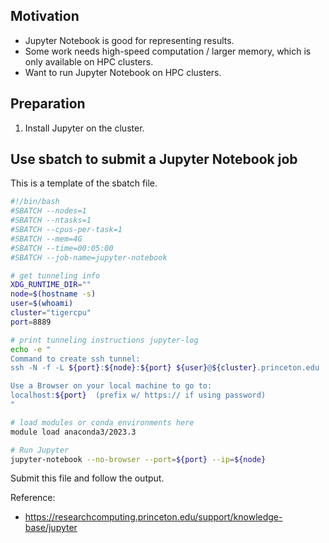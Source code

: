 ## Motivation
- Jupyter Notebook is good for representing results.
- Some work needs high-speed computation / larger memory, which is only available on HPC clusters. 
- Want to run Jupyter Notebook on HPC clusters. 


## Preparation
1. Install Jupyter on the cluster.


## Use sbatch to submit a Jupyter Notebook job
This is a template of the sbatch file.
```bash
#!/bin/bash
#SBATCH --nodes=1
#SBATCH --ntasks=1
#SBATCH --cpus-per-task=1
#SBATCH --mem=4G
#SBATCH --time=00:05:00
#SBATCH --job-name=jupyter-notebook

# get tunneling info
XDG_RUNTIME_DIR=""
node=$(hostname -s)
user=$(whoami)
cluster="tigercpu"
port=8889

# print tunneling instructions jupyter-log
echo -e "
Command to create ssh tunnel:
ssh -N -f -L ${port}:${node}:${port} ${user}@${cluster}.princeton.edu

Use a Browser on your local machine to go to:
localhost:${port}  (prefix w/ https:// if using password)
"

# load modules or conda environments here
module load anaconda3/2023.3

# Run Jupyter
jupyter-notebook --no-browser --port=${port} --ip=${node}
```

Submit this file and follow the output. 


Reference: 
- https://researchcomputing.princeton.edu/support/knowledge-base/jupyter
